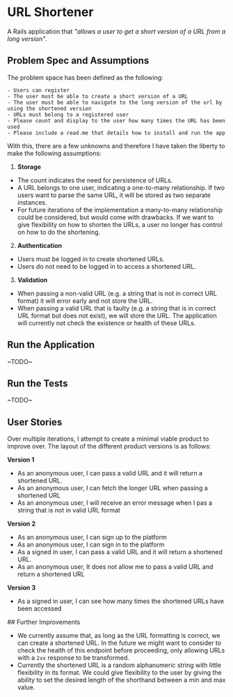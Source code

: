 # URL Shortener

A Rails application that _"allows a user to get a short version of a URL from a long version"_.

## Problem Spec and Assumptions
The problem space has been defined as the following:

```
- Users can register
- The user must be able to create a short version of a URL
- The user must be able to navigate to the long version of the url by using the shortened version
- URLs must belong to a registered user
- Please count and display to the user how many times the URL has been used
- Please include a read.me that details how to install and run the app
```

With this, there are a few unknowns and therefore I have taken the  liberty to make the following assumptions:

1. **Storage**
- The count indicates the need for persistence of URLs.
- A URL belongs to one user, indicating a one-to-many relationship. If two users want to parse the same URL, it will be stored as two separate instances.
- For future iterations of the implementation a many-to-many relationship could be considered, but would come with drawbacks. If we want to give flexibility on how to shorten the URLs, a user no longer has control on how to do the shortening.

2. **Authentication**
- Users must be logged in to create shortened URLs.
- Users do not need to be logged in to access a shortened URL.

3. **Validation**
- When passing a non-valid URL (e.g. a string that is not in correct URL format) it will error early and not store the URL.
- When passing a valid URL that is faulty (e.g. a string that is in correct URL format but does not exist), we will store the URL. The application will currently not check the existence or health of these URLs.

## Run the Application
~TODO~

## Run the Tests
~TODO~

## User Stories
Over multiple iterations, I attempt to create a minimal viable product to improve over. The layout of the different product versions is as follows:

**Version 1**
- As an anonymous user, I can pass a valid URL and it will return a shortened URL.
- As an anonymous user, I can fetch the longer URL when passing a shortened URL
- As an anonymous user, I will receive an error message when I pas a string that is not in valid URL format

**Version 2**
- As an anonymous user, I can sign up to the platform
- As an anonymous user, I can sign in to the platform
- As a signed in user, I can pass a valid URL and it will return a shortened URL.
- As an anonymous user, It does not allow me to pass a valid URL and return a shortened URL

**Version 3**
- As a signed in user, I can see how many times the shortened URLs have been accessed


## Further Improvements
- We currently assume that, as long as the URL formatting is correct, we can create a shortened URL. In the future we might want to consider to check the health of this endpoint before proceeding, only allowing URLs with a `2xx` response to be transformed.
- Currently the shortened URL is a random alphanumeric string with little flexibility in its format. We could give flexibility to the user by giving the ability to set the desired length of the shorthand between a min and max value.
